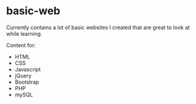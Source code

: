 # basic-web
Currently contains a lot of basic websites I created that are great to look at while learning.

Content for:
* HTML
* CSS
* Javascript
* jQuery
* Bootstrap
* PHP
* mySQL

